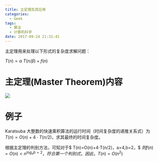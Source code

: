 ```yaml
---
title: 主定理及其应用
categories:
  - Geek
tags:
  - 算法
  - 计算机科学
date: 2017-09-24 21:31:41
---
```


主定理用来处理以下形式的复杂度求解问题：

$T(n) = \alpha\ T(n / \beta ) + f(n)$

<!--more-->

# 主定理(Master Theorem)内容


![](http://ow2gecrwu.bkt.clouddn.com/master)


# 例子
Karatsuba 大整数的快速乘积算法的运行时间（时间复杂度的递推关系式）为 $T(n)=O(n)+4⋅T(n/2)$，求其最终的时间复杂度。

根据主定理的判别方法，可知对于$ T(n)=O(n)+4⋅T(n/2)，a=4,b=2，$ $则 f(n)=O(n)<n^{log_ab=2}，符合第一个判别式，因此，T(n)=O(n^2)$

